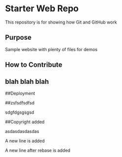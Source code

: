 # Starter Web Repo

This repository is for showing how Git and GitHub work

## Purpose

Sample website with plenty of files for demos

## How to Contribute

## blah blah blah

##Deployment

##zsfsdfsdfsd

sdgfdgsgsgsd

##Copyright added

asdasdasdasdas

A new line is added

A new line after rebase is added